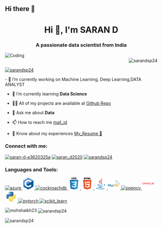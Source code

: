 ## Hi there 👋

<h1 align="center">Hi 👋, I'm SARAN D</h1>
<h3 align="center">A passionate data scientist from India</h3>
<img align="right" alt="Coding" width="1000" src="https://cdn.dribbble.com/users/1162077/screenshots/3848914/programmer.gif">
<p align="right"> <img src="https://komarev.com/ghpvc/?username=sarandsp24&label=Profile%20views&color=0e75b6&style=flat" alt="sarandsp24" /> </p>

<p align="left"> <a href="https://github.com/ryo-ma/github-profile-trophy"><img src="https://github-profile-trophy.vercel.app/?username=sarandsp24" alt="sarandsp24" /></a> </p>
- 🔭 I’m currently working on Machine Learning, Deep Learning,DATA ANALYST

- 🌱 I’m currently learning **Data Science**

- 👨‍💻 All of my projects are available at [Github Repo](https://github.com/SARANDSP24)

- 💬 Ask me about **Data**

- 📫 How to reach me [mail_id](**dspsaran95@gmail.com**)

- 📄 Know about my experiences [ My_Resume 📄](https://drive.google.com/file/d/1QhRJqTLN86L4I5Ug96O6b5nbLWsdbiLQ/view?usp=drive_link)

<h3 align="left">Connect with me:</h3>
<p align="left">
<a href="https://linkedin.com/in/saran-d-a3620325a" target="blank"><img align="center" src="https://raw.githubusercontent.com/rahuldkjain/github-profile-readme-generator/master/src/images/icons/Social/linked-in-alt.svg" alt="saran-d-a3620325a" height="30" width="40" /></a>
<a href="https://www.hackerrank.com/saran_d2020" target="blank"><img align="center" src="https://raw.githubusercontent.com/rahuldkjain/github-profile-readme-generator/master/src/images/icons/Social/hackerrank.svg" alt="saran_d2020" height="30" width="40" /></a>
<a href="https://www.leetcode.com/sarandsp24" target="blank"><img align="center" src="https://raw.githubusercontent.com/rahuldkjain/github-profile-readme-generator/master/src/images/icons/Social/leet-code.svg" alt="sarandsp24" height="30" width="40" /></a>
</p>

<h3 align="left">Languages and Tools:</h3>
<p align="left"> <a href="https://azure.microsoft.com/en-in/" target="_blank" rel="noreferrer"> <img src="https://www.vectorlogo.zone/logos/microsoft_azure/microsoft_azure-icon.svg" alt="azure" width="40" height="40"/> </a> <a href="https://www.cprogramming.com/" target="_blank" rel="noreferrer"> <img src="https://raw.githubusercontent.com/devicons/devicon/master/icons/c/c-original.svg" alt="c" width="40" height="40"/> </a> <a href="https://www.cockroachlabs.com/product/cockroachdb/" target="_blank" rel="noreferrer"> <img src="https://cdn.worldvectorlogo.com/logos/cockroachdb.svg" alt="cockroachdb" width="40" height="40"/> </a> <a href="https://www.w3schools.com/css/" target="_blank" rel="noreferrer"> <img src="https://raw.githubusercontent.com/devicons/devicon/master/icons/css3/css3-original-wordmark.svg" alt="css3" width="40" height="40"/> </a> <a href="https://www.w3.org/html/" target="_blank" rel="noreferrer"> <img src="https://raw.githubusercontent.com/devicons/devicon/master/icons/html5/html5-original-wordmark.svg" alt="html5" width="40" height="40"/> </a> <a href="https://www.java.com" target="_blank" rel="noreferrer"> <img src="https://raw.githubusercontent.com/devicons/devicon/master/icons/java/java-original.svg" alt="java" width="40" height="40"/> </a> <a href="https://www.mysql.com/" target="_blank" rel="noreferrer"> <img src="https://raw.githubusercontent.com/devicons/devicon/master/icons/mysql/mysql-original-wordmark.svg" alt="mysql" width="40" height="40"/> </a> <a href="https://opencv.org/" target="_blank" rel="noreferrer"> <img src="https://www.vectorlogo.zone/logos/opencv/opencv-icon.svg" alt="opencv" width="40" height="40"/> </a> <a href="https://www.oracle.com/" target="_blank" rel="noreferrer"> <img src="https://raw.githubusercontent.com/devicons/devicon/master/icons/oracle/oracle-original.svg" alt="oracle" width="40" height="40"/> </a> <a href="https://www.python.org" target="_blank" rel="noreferrer"> <img src="https://raw.githubusercontent.com/devicons/devicon/master/icons/python/python-original.svg" alt="python" width="40" height="40"/> </a> <a href="https://pytorch.org/" target="_blank" rel="noreferrer"> <img src="https://www.vectorlogo.zone/logos/pytorch/pytorch-icon.svg" alt="pytorch" width="40" height="40"/> </a> <a href="https://scikit-learn.org/" target="_blank" rel="noreferrer"> <img src="https://upload.wikimedia.org/wikipedia/commons/0/05/Scikit_learn_logo_small.svg" alt="scikit_learn" width="40" height="40"/> </a> </p>
<p><img align="left" src="https://github-readme-stats.vercel.app/api/top-langs?username=mohshaikh23&show_icons=true&locale=en&layout=compact" alt="mohshaikh23" /></p>

<p>&nbsp;<img align="center" src="https://github-readme-stats.vercel.app/api?username=sarandsp24&show_icons=true&locale=en" alt="sarandsp24" /></p>

<p><img align="center" src="https://github-readme-streak-stats.herokuapp.com/?user=sarandsp24&" alt="sarandsp24" /></p>

